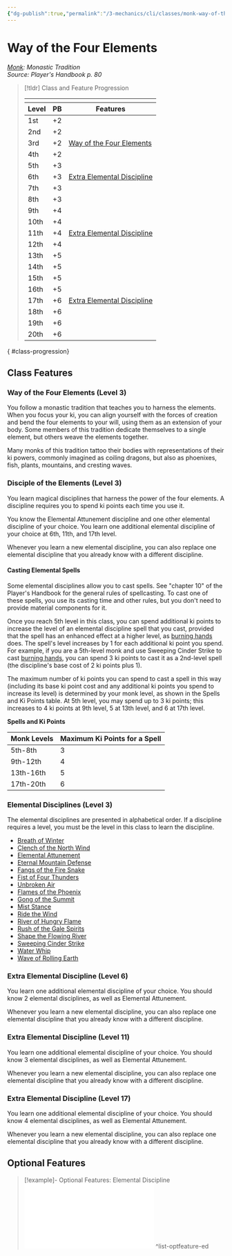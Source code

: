 ```yaml
---
{"dg-publish":true,"permalink":"/3-mechanics/cli/classes/monk-way-of-the-four-elements/","tags":["ttrpg-cli/compendium/src/5e/phb","ttrpg-cli/subclass/monk/four-elements"],"noteIcon":""}
---
```


# Way of the Four Elements
*[Monk](./monk.md): Monastic Tradition*  
*Source: Player's Handbook p. 80*  

> [!tldr] Class and Feature Progression
> 
> <table class="class-progression">
> <thead>
> <tr><th colspan='3'></th></tr>
> <tr class="class-progression"><th class"level">Level</th><th class"pb">PB</th><th class"feature">Features</th></tr>
> </thead><tbody>
> <tr class="class-progression"><td class"level">1st</td><td class"pb">+2</td><td class"feature"></td></tr>
> <tr class="class-progression"><td class"level">2nd</td><td class"pb">+2</td><td class"feature"></td></tr>
> <tr class="class-progression"><td class"level">3rd</td><td class"pb">+2</td><td class"feature"><a href='#Way of the Four Elements (Level 3)' class='internal-link'>Way of the Four Elements</a></td></tr>
> <tr class="class-progression"><td class"level">4th</td><td class"pb">+2</td><td class"feature"></td></tr>
> <tr class="class-progression"><td class"level">5th</td><td class"pb">+3</td><td class"feature"></td></tr>
> <tr class="class-progression"><td class"level">6th</td><td class"pb">+3</td><td class"feature"><a href='#Extra Elemental Discipline (Level 6)' class='internal-link'>Extra Elemental Discipline</a></td></tr>
> <tr class="class-progression"><td class"level">7th</td><td class"pb">+3</td><td class"feature"></td></tr>
> <tr class="class-progression"><td class"level">8th</td><td class"pb">+3</td><td class"feature"></td></tr>
> <tr class="class-progression"><td class"level">9th</td><td class"pb">+4</td><td class"feature"></td></tr>
> <tr class="class-progression"><td class"level">10th</td><td class"pb">+4</td><td class"feature"></td></tr>
> <tr class="class-progression"><td class"level">11th</td><td class"pb">+4</td><td class"feature"><a href='#Extra Elemental Discipline (Level 11)' class='internal-link'>Extra Elemental Discipline</a></td></tr>
> <tr class="class-progression"><td class"level">12th</td><td class"pb">+4</td><td class"feature"></td></tr>
> <tr class="class-progression"><td class"level">13th</td><td class"pb">+5</td><td class"feature"></td></tr>
> <tr class="class-progression"><td class"level">14th</td><td class"pb">+5</td><td class"feature"></td></tr>
> <tr class="class-progression"><td class"level">15th</td><td class"pb">+5</td><td class"feature"></td></tr>
> <tr class="class-progression"><td class"level">16th</td><td class"pb">+5</td><td class"feature"></td></tr>
> <tr class="class-progression"><td class"level">17th</td><td class"pb">+6</td><td class"feature"><a href='#Extra Elemental Discipline (Level 17)' class='internal-link'>Extra Elemental Discipline</a></td></tr>
> <tr class="class-progression"><td class"level">18th</td><td class"pb">+6</td><td class"feature"></td></tr>
> <tr class="class-progression"><td class"level">19th</td><td class"pb">+6</td><td class"feature"></td></tr>
> <tr class="class-progression"><td class"level">20th</td><td class"pb">+6</td><td class"feature"></td></tr>
> </tbody></table>
{ #class-progression}




## Class Features

### Way of the Four Elements (Level 3)

You follow a monastic tradition that teaches you to harness the elements. When you focus your ki, you can align yourself with the forces of creation and bend the four elements to your will, using them as an extension of your body. Some members of this tradition dedicate themselves to a single element, but others weave the elements together.

Many monks of this tradition tattoo their bodies with representations of their ki powers, commonly imagined as coiling dragons, but also as phoenixes, fish, plants, mountains, and cresting waves.

### Disciple of the Elements (Level 3)

You learn magical disciplines that harness the power of the four elements. A discipline requires you to spend ki points each time you use it.

You know the Elemental Attunement discipline and one other elemental discipline of your choice. You learn one additional elemental discipline of your choice at 6th, 11th, and 17th level.

Whenever you learn a new elemental discipline, you can also replace one elemental discipline that you already know with a different discipline.

#### Casting Elemental Spells

Some elemental disciplines allow you to cast spells. See "chapter 10" of the Player's Handbook for the general rules of spellcasting. To cast one of these spells, you use its casting time and other rules, but you don't need to provide material components for it.

Once you reach 5th level in this class, you can spend additional ki points to increase the level of an elemental discipline spell that you cast, provided that the spell has an enhanced effect at a higher level, as [burning hands](3-Mechanics/CLI/spells/burning-hands.md) does. The spell's level increases by 1 for each additional ki point you spend. For example, if you are a 5th-level monk and use Sweeping Cinder Strike to cast [burning hands](3-Mechanics/CLI/spells/burning-hands.md), you can spend 3 ki points to cast it as a 2nd-level spell (the discipline's base cost of 2 ki points plus 1).

The maximum number of ki points you can spend to cast a spell in this way (including its base ki point cost and any additional ki points you spend to increase its level) is determined by your monk level, as shown in the Spells and Ki Points table. At 5th level, you may spend up to 3 ki points; this increases to 4 ki points at 9th level, 5 at 13th level, and 6 at 17th level.

**Spells and Ki Points**

| Monk Levels | Maximum Ki Points for a Spell |
|-------------|-------------------------------|
| 5th-8th | 3 |
| 9th-12th | 4 |
| 13th-16th | 5 |
| 17th-20th | 6 |{ #spells-and-ki-points}


### Elemental Disciplines (Level 3)

The elemental disciplines are presented in alphabetical order. If a discipline requires a level, you must be the level in this class to learn the discipline.

- [Breath of Winter](3-Mechanics/CLI/optional-features/breath-of-winter.md)  
- [Clench of the North Wind](3-Mechanics/CLI/optional-features/clench-of-the-north-wind.md)  
- [Elemental Attunement](3-Mechanics/CLI/optional-features/elemental-attunement.md)  
- [Eternal Mountain Defense](3-Mechanics/CLI/optional-features/eternal-mountain-defense.md)  
- [Fangs of the Fire Snake](3-Mechanics/CLI/optional-features/fangs-of-the-fire-snake.md)  
- [Fist of Four Thunders](3-Mechanics/CLI/optional-features/fist-of-four-thunders.md)  
- [Unbroken Air](3-Mechanics/CLI/optional-features/unbroken-air.md)  
- [Flames of the Phoenix](3-Mechanics/CLI/optional-features/flames-of-the-phoenix.md)  
- [Gong of the Summit](3-Mechanics/CLI/optional-features/gong-of-the-summit.md)  
- [Mist Stance](3-Mechanics/CLI/optional-features/mist-stance.md)  
- [Ride the Wind](3-Mechanics/CLI/optional-features/ride-the-wind.md)  
- [River of Hungry Flame](3-Mechanics/CLI/optional-features/river-of-hungry-flame.md)  
- [Rush of the Gale Spirits](3-Mechanics/CLI/optional-features/rush-of-the-gale-spirits.md)  
- [Shape the Flowing River](3-Mechanics/CLI/optional-features/shape-the-flowing-river.md)  
- [Sweeping Cinder Strike](3-Mechanics/CLI/optional-features/sweeping-cinder-strike.md)  
- [Water Whip](3-Mechanics/CLI/optional-features/water-whip.md)  
- [Wave of Rolling Earth](3-Mechanics/CLI/optional-features/wave-of-rolling-earth.md)  

### Extra Elemental Discipline (Level 6)

You learn one additional elemental discipline of your choice. You should know 2 elemental disciplines, as well as Elemental Attunement.

Whenever you learn a new elemental discipline, you can also replace one elemental discipline that you already know with a different discipline.

### Extra Elemental Discipline (Level 11)

You learn one additional elemental discipline of your choice. You should know 3 elemental disciplines, as well as Elemental Attunement.

Whenever you learn a new elemental discipline, you can also replace one elemental discipline that you already know with a different discipline.

### Extra Elemental Discipline (Level 17)

You learn one additional elemental discipline of your choice. You should know 4 elemental disciplines, as well as Elemental Attunement.

Whenever you learn a new elemental discipline, you can also replace one elemental discipline that you already know with a different discipline.

## Optional Features

> [!example]- Optional Features: Elemental Discipline
> ![Elemental Discipline](3-Mechanics/CLI/lists/list-optfeaturetype-ed.md#Elemental%20Discipline)
^list-optfeature-ed